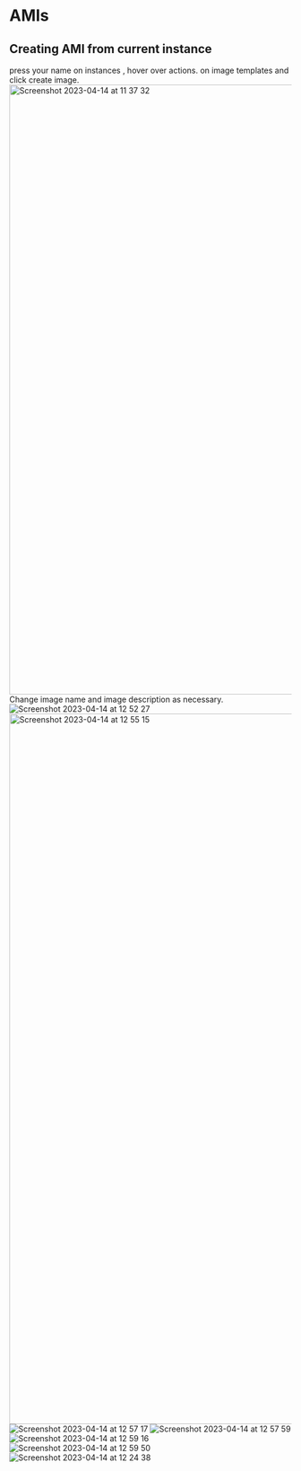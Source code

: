 # AMIs

## Creating AMI from current instance 

press your name on instances , hover over actions. on image templates and click create image.
<img width="1086" alt="Screenshot 2023-04-14 at 11 37 32" src="https://user-images.githubusercontent.com/129948378/232035606-e6417913-9928-4661-bdd0-67676ea727f7.png">
Change image name and image description as necessary.
![Screenshot 2023-04-14 at 12 52 27](https://user-images.githubusercontent.com/129948378/232036640-1c80dc85-19a0-436e-9a32-b79a58c280f5.png)
<img width="1265" alt="Screenshot 2023-04-14 at 12 55 15" src="https://user-images.githubusercontent.com/129948378/232037156-e10a979f-1aec-4236-87ce-6393e8ec65cc.png">
![Screenshot 2023-04-14 at 12 57 17](https://user-images.githubusercontent.com/129948378/232037365-37f4247f-8b8a-4499-8a44-a86da29a9013.png)
![Screenshot 2023-04-14 at 12 57 59](https://user-images.githubusercontent.com/129948378/232037466-31c8f4b1-4acb-4806-a60a-8d6c20ae58be.png)
![Screenshot 2023-04-14 at 12 59 16](https://user-images.githubusercontent.com/129948378/232037750-04a86b0b-eb80-4e49-a390-9e923a10436a.png)
![Screenshot 2023-04-14 at 12 59 50](https://user-images.githubusercontent.com/129948378/232037874-a60fd052-5b01-4526-bafa-852b509405e1.png)
![Screenshot 2023-04-14 at 12 24 38](https://user-images.githubusercontent.com/129948378/232038371-5c51f0da-fd2e-479b-8b21-6574684430db.png)
